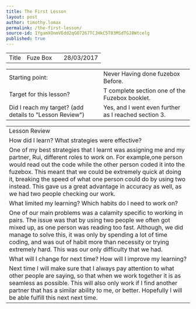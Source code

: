 ```yaml
---
title: The First Lesson
layout: post
author: timothy.lomax
permalink: /the-first-lesson/
source-id: 1YgamXOnmVEdd2qGO7267TCJHkC5T03MSdTGJ8Wtcelg
published: true
---
```

<table>
  <tr>
    <td>Title</td>
    <td>
Fuze Box</td>
    <td></td>
    <td>28/03/2017</td>
  </tr>
</table>


<table>
  <tr>
    <td>Starting point:</td>
    <td>Never Having done fuzebox Before.</td>
  </tr>
  <tr>
    <td>Target for this lesson?</td>
    <td>T complete section one of the Fuzebox booklet.</td>
  </tr>
  <tr>
    <td>Did I reach my target? 
(add details to "Lesson Review")</td>
    <td>Yes, and I went even further as I reached section 3.</td>
  </tr>
</table>


<table>
  <tr>
    <td>Lesson Review</td>
  </tr>
  <tr>
    <td>How did I learn? What strategies were effective? </td>
  </tr>
  <tr>
    <td>One of my best strategies that I learnt was assigning me and my partner, Rui, different roles to work on. For example,one person would read out the code while the other person coded it into the fuzebox. This meant that we could be extremely quick at doing it, breaking the speed of what one person could do by using two instead. This gave us a great advantage in accuracy as well, as we had two people checking our work.</td>
  </tr>
  <tr>
    <td>What limited my learning? Which habits do I need to work on? </td>
  </tr>
  <tr>
    <td>One of our main problems was a calamity specific to working in pairs. The issue was that by using two people we often got mixed up, as one person was reading too fast. Although, we did manage to solve this, it was only by spending a lot of time coding, and was out of habit more than necessity or trying extremely hard. This was our only difficulty that we had.</td>
  </tr>
  <tr>
    <td>What will I change for next time? How will I improve my learning?</td>
  </tr>
  <tr>
    <td>Next time I will make sure that I always pay attention to what other people are saying, so that when we work together it is as seamless as possible. This will also only work if I find another partner that has a similar ability to me, or better. Hopefully I will be able fulfill this next next time.</td>
  </tr>
</table>



